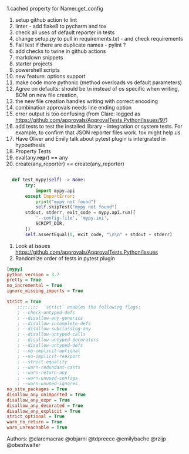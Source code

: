 1.cached property for Namer.get_config
1. setup github action to lint
1.  linter - add flake8 to pycharm and tox
1. check all uses of default reporter in tests
1. change setup.py to pull in requirements.txt - and check requirements
1. Fail test if there are duplicate names - pylint ?
1.  add checks to twine in github actions
1. markdown snippets
1. starter projects
1. powershell scripts
1. new feature: options support
1. make code more pythonic (method overloads vs default parameters)
1.  Agree on defaults: should be \n instead of os specific when writing, BOM on new file creation,
1.   the new file creation handles writing with correct encoding
1.  combination approvals needs line ending option
1.  error output is too confusing (from Clare: logged as https://github.com/approvals/ApprovalTests.Python/issues/97)
1.  add tests to test the installed library - integration or system tests. For example, to confirm that JSON reporter files work. tox might help us.
1. Have Oliver and Emily talk about pytest plugin is intergrated in hypoethesis 
1. Property Tests
  1. eval(any.__repr__) == any
  1. create(any_reporter) == create(any_reporter)
```python

  def test_mypy(self) -> None:
       try:
           import mypy.api
       except ImportError:
           print("mypy not found")
           self.skipTest("mypy not found")
       stdout, stderr, exit_code = mypy.api.run([
           '--config-file', 'mypy.ini',
           SCRIPT_DIR,
       ])
       self.assertEqual(0, exit_code, "\n\n" + stdout + stderr)
```

1. Look at issues https://github.com/approvals/ApprovalTests.Python/issues
1. Randomize order of tests in pytest plugin
```.ini
[mypy]
python_version = 3.7
pretty = True
no_incremental = True
ignore_missing_imports = True

strict = True
    ;;;;;;;;  `strict` enables the following flags:
    ; --check-untyped-defs
    ; --disallow-any-generics
    ; --disallow-incomplete-defs
    ; --disallow-subclassing-any
    ; --disallow-untyped-calls
    ; --disallow-untyped-decorators
    ; --disallow-untyped-defs
    ; --no-implicit-optional
    ; --no-implicit-reexport
    ; --strict-equality
    ; --warn-redundant-casts
    ; --warn-return-any
    ; --warn-unused-configs
    ; --warn-unused-ignores
no_site_packages = True
disallow_any_unimported = True
disallow_any_expr = True
disallow_any_decorated = True
disallow_any_explicit = True
strict_optional = True
warn_no_return = True
warn_unreachable = True
```
Authors:
@claremacrae
@objarni
@tdpreece
@emilybache
@rzijp
@obestwalter
